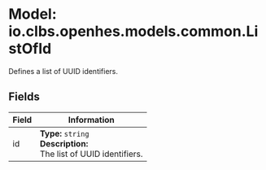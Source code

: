 # Model: io.clbs.openhes.models.common.ListOfId

Defines a list of UUID identifiers.

## Fields

| Field | Information |
| --- | --- |
| id | <b>Type:</b> `string`<br><b>Description:</b><br>The list of UUID identifiers. |

